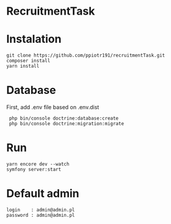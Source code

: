 # RecruitmentTask

# Instalation
```
git clone https://github.com/ppiotr191/recruitmentTask.git
composer install
yarn install
```
# Database
First, add .env file based on .env.dist  

```
 php bin/console doctrine:database:create
 php bin/console doctrine:migration:migrate
```
# Run
```
yarn encore dev --watch
symfony server:start
```
# Default admin
```
login    : admin@admin.pl
password : admin@admin.pl
```

